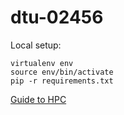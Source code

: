 # dtu-02456

Local setup:

```
virtualenv env
source env/bin/activate
pip -r requirements.txt
```


[Guide to HPC](https://docs.google.com/document/d/1pBBmoLTj_JPWiCSFYzfHj646bb8uUCh8lMetJxnE68c/edit)